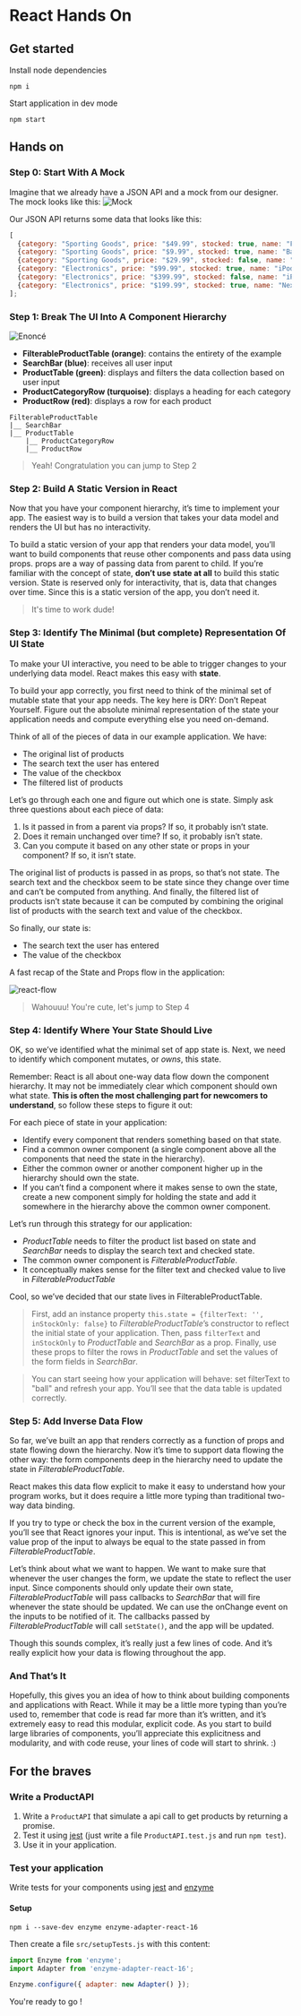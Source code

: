 # React Hands On

## Get started
Install node dependencies
```shell
npm i
```

Start application in dev mode
```shell
npm start
```

## Hands on

### Step 0: Start With A Mock
Imagine that we already have a JSON API and a mock from our designer. The mock looks like this:
![Mock](https://reactjs.org/static/thinking-in-react-mock-1071fbcc9eed01fddc115b41e193ec11-4dd91.png)

Our JSON API returns some data that looks like this:
```js
[
  {category: "Sporting Goods", price: "$49.99", stocked: true, name: "Football"},
  {category: "Sporting Goods", price: "$9.99", stocked: true, name: "Baseball"},
  {category: "Sporting Goods", price: "$29.99", stocked: false, name: "Basketball"},
  {category: "Electronics", price: "$99.99", stocked: true, name: "iPod Touch"},
  {category: "Electronics", price: "$399.99", stocked: false, name: "iPhone 5"},
  {category: "Electronics", price: "$199.99", stocked: true, name: "Nexus 7"}
];
```


### Step 1: Break The UI Into A Component Hierarchy

![Enoncé](https://reactjs.org/static/thinking-in-react-components-eb8bda25806a89ebdc838813bdfa3601-82965.png)

* **FilterableProductTable (orange)**: contains the entirety of the example
* **SearchBar (blue)**: receives all user input
* **ProductTable (green)**: displays and filters the data collection based on user input
* **ProductCategoryRow (turquoise)**: displays a heading for each category
* **ProductRow (red)**: displays a row for each product

```
FilterableProductTable
|__ SearchBar
|__ ProductTable
    |__ ProductCategoryRow
    |__ ProductRow
```

> Yeah! Congratulation you can jump to Step 2 

### Step 2: Build A Static Version in React
Now that you have your component hierarchy, it’s time to implement your app. 
The easiest way is to build a version that takes your data model and renders the UI but has no interactivity. 

To build a static version of your app that renders your data model, you’ll want to build components that reuse 
other components and pass data using props. props are a way of passing data from parent to child. 
If you’re familiar with the concept of state, **don’t use state at all** to build this static version. 
State is reserved only for interactivity, that is, data that changes over time. 
Since this is a static version of the app, you don’t need it.

> It's time to work dude!

### Step 3: Identify The Minimal (but complete) Representation Of UI State
To make your UI interactive, you need to be able to trigger changes to your underlying data model. 
React makes this easy with **state**.

To build your app correctly, you first need to think of the minimal set of mutable state that your app needs. 
The key here is DRY: Don’t Repeat Yourself. Figure out the absolute minimal representation of the state your 
application needs and compute everything else you need on-demand. 

Think of all of the pieces of data in our example application. We have:

* The original list of products
* The search text the user has entered
* The value of the checkbox
* The filtered list of products

Let’s go through each one and figure out which one is state. Simply ask three questions about each piece of data:

1. Is it passed in from a parent via props? If so, it probably isn’t state.
2. Does it remain unchanged over time? If so, it probably isn’t state.
3. Can you compute it based on any other state or props in your component? If so, it isn’t state.

The original list of products is passed in as props, so that’s not state. The search text and the checkbox seem 
to be state since they change over time and can’t be computed from anything. And finally, the filtered list of 
products isn’t state because it can be computed by combining the original list of products with the search text 
and value of the checkbox.

So finally, our state is:

* The search text the user has entered
* The value of the checkbox

A fast recap of the State and Props flow in the application:

![react-flow](https://user-images.githubusercontent.com/585672/36427814-764a70ee-164e-11e8-9a20-ac453e3809b3.png)

> Wahouuu! You're cute, let's jump to Step 4

### Step 4: Identify Where Your State Should Live

OK, so we’ve identified what the minimal set of app state is. 
Next, we need to identify which component mutates, or _owns_, this state. 

Remember: React is all about one-way data flow down the component hierarchy. 
It may not be immediately clear which component should own what state. 
**This is often the most challenging part for newcomers to understand**, so follow these steps to figure it out:

For each piece of state in your application:
* Identify every component that renders something based on that state.
* Find a common owner component (a single component above all the components that need the state in the hierarchy).
* Either the common owner or another component higher up in the hierarchy should own the state.
* If you can’t find a component where it makes sense to own the state, create a new component simply for holding 
the state and add it somewhere in the hierarchy above the common owner component.

Let’s run through this strategy for our application:
* _ProductTable_ needs to filter the product list based on state and _SearchBar_ needs to display the search text
and checked state.
* The common owner component is _FilterableProductTable_.
* It conceptually makes sense for the filter text and checked value to live in _FilterableProductTable_

Cool, so we’ve decided that our state lives in FilterableProductTable. 

> First, add an instance property `this.state = {filterText: '', inStockOnly: false}` to _FilterableProductTable_’s 
constructor to reflect the initial state of your application. 
Then, pass `filterText` and `inStockOnly` to _ProductTable_ and _SearchBar_ as a prop. 
Finally, use these props to filter the rows in _ProductTable_ and set the values of the form fields in _SearchBar_.

> You can start seeing how your application will behave: set filterText to "ball" and refresh your app. 
You’ll see that the data table is updated correctly.

### Step 5: Add Inverse Data Flow

So far, we’ve built an app that renders correctly as a function of props and state flowing down the hierarchy. 
Now it’s time to support data flowing the other way: the form components deep in the hierarchy need to update the 
state in _FilterableProductTable_.

React makes this data flow explicit to make it easy to understand how your program works, but it does require a 
little more typing than traditional two-way data binding.

If you try to type or check the box in the current version of the example, you’ll see that React ignores your input. 
This is intentional, as we’ve set the value prop of the input to always be equal to the state passed in from 
_FilterableProductTable_.

Let’s think about what we want to happen. We want to make sure that whenever the user changes the form, 
we update the state to reflect the user input. Since components should only update their own state, 
_FilterableProductTable_ will pass callbacks to _SearchBar_ that will fire whenever the state should be updated. 
We can use the onChange event on the inputs to be notified of it. 
The callbacks passed by _FilterableProductTable_ will call `setState()`, and the app will be updated.

Though this sounds complex, it’s really just a few lines of code. 
And it’s really explicit how your data is flowing throughout the app.

### And That’s It
Hopefully, this gives you an idea of how to think about building components and applications with React. 
While it may be a little more typing than you’re used to, remember that code is read far more than it’s written, 
and it’s extremely easy to read this modular, explicit code. As you start to build large libraries of components, 
you’ll appreciate this explicitness and modularity, and with code reuse, your lines of code will start to shrink. :)

## For the braves
### Write a ProductAPI
1. Write a `ProductAPI` that simulate a api call to get products by returning a promise.
2. Test it using [jest](https://facebook.github.io/jest/) (just write a file `ProductAPI.test.js` and run `npm test`).
3. Use it in your application.

### Test your application
Write tests for your components using [jest](https://facebook.github.io/jest/) and [enzyme](https://github.com/airbnb/enzyme)

#### Setup
```
npm i --save-dev enzyme enzyme-adapter-react-16
```

Then create a file `src/setupTests.js` with this content:
```js
import Enzyme from 'enzyme';
import Adapter from 'enzyme-adapter-react-16';

Enzyme.configure({ adapter: new Adapter() });
```
You're ready to go !
